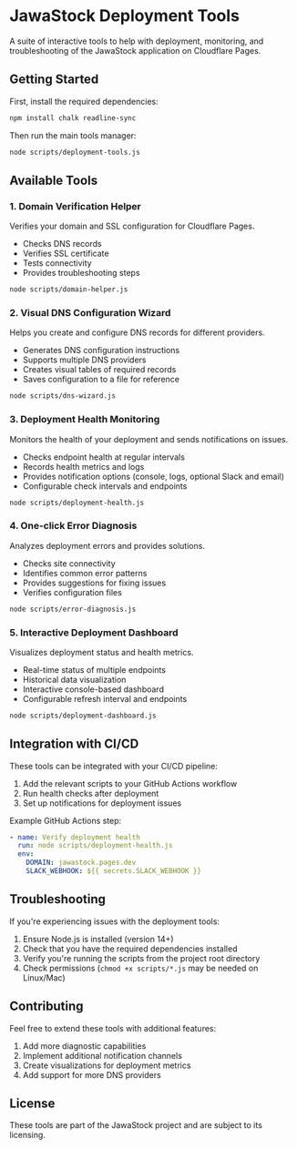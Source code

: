 # JawaStock Deployment Tools

A suite of interactive tools to help with deployment, monitoring, and troubleshooting of the JawaStock application on Cloudflare Pages.

## Getting Started

First, install the required dependencies:

```bash
npm install chalk readline-sync
```

Then run the main tools manager:

```bash
node scripts/deployment-tools.js
```

## Available Tools

### 1. Domain Verification Helper

Verifies your domain and SSL configuration for Cloudflare Pages.

- Checks DNS records
- Verifies SSL certificate
- Tests connectivity
- Provides troubleshooting steps

```bash
node scripts/domain-helper.js
```

### 2. Visual DNS Configuration Wizard

Helps you create and configure DNS records for different providers.

- Generates DNS configuration instructions
- Supports multiple DNS providers
- Creates visual tables of required records
- Saves configuration to a file for reference

```bash
node scripts/dns-wizard.js
```

### 3. Deployment Health Monitoring

Monitors the health of your deployment and sends notifications on issues.

- Checks endpoint health at regular intervals
- Records health metrics and logs
- Provides notification options (console, logs, optional Slack and email)
- Configurable check intervals and endpoints

```bash
node scripts/deployment-health.js
```

### 4. One-click Error Diagnosis

Analyzes deployment errors and provides solutions.

- Checks site connectivity
- Identifies common error patterns
- Provides suggestions for fixing issues
- Verifies configuration files

```bash
node scripts/error-diagnosis.js
```

### 5. Interactive Deployment Dashboard

Visualizes deployment status and health metrics.

- Real-time status of multiple endpoints
- Historical data visualization
- Interactive console-based dashboard
- Configurable refresh interval and endpoints

```bash
node scripts/deployment-dashboard.js
```

## Integration with CI/CD

These tools can be integrated with your CI/CD pipeline:

1. Add the relevant scripts to your GitHub Actions workflow
2. Run health checks after deployment
3. Set up notifications for deployment issues

Example GitHub Actions step:

```yaml
- name: Verify deployment health
  run: node scripts/deployment-health.js
  env:
    DOMAIN: jawastock.pages.dev
    SLACK_WEBHOOK: ${{ secrets.SLACK_WEBHOOK }}
```

## Troubleshooting

If you're experiencing issues with the deployment tools:

1. Ensure Node.js is installed (version 14+)
2. Check that you have the required dependencies installed
3. Verify you're running the scripts from the project root directory
4. Check permissions (`chmod +x scripts/*.js` may be needed on Linux/Mac)

## Contributing

Feel free to extend these tools with additional features:

1. Add more diagnostic capabilities
2. Implement additional notification channels
3. Create visualizations for deployment metrics
4. Add support for more DNS providers

## License

These tools are part of the JawaStock project and are subject to its licensing.